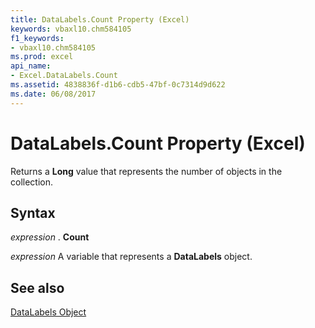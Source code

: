 ```yaml
---
title: DataLabels.Count Property (Excel)
keywords: vbaxl10.chm584105
f1_keywords:
- vbaxl10.chm584105
ms.prod: excel
api_name:
- Excel.DataLabels.Count
ms.assetid: 4838836f-d1b6-cdb5-47bf-0c7314d9d622
ms.date: 06/08/2017
---
```



# DataLabels.Count Property (Excel)

Returns a  **Long** value that represents the number of objects in the collection.


## Syntax

 _expression_ . **Count**

 _expression_ A variable that represents a **DataLabels** object.


## See also


[DataLabels Object](Excel.DataLabels(object).md)

